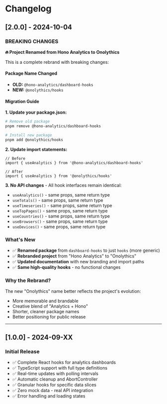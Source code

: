 # Changelog

## [2.0.0] - 2024-10-04

### BREAKING CHANGES

**🔥 Project Renamed from Hono Analytics to Onolythics**

This is a complete rebrand with breaking changes:

#### Package Name Changed
- **OLD:** `@hono-analytics/dashboard-hooks` 
- **NEW:** `@onolythics/hooks`

#### Migration Guide

**1. Update your package.json:**
```bash
# Remove old package
pnpm remove @hono-analytics/dashboard-hooks

# Install new package
pnpm add @onolythics/hooks
```

**2. Update import statements:**
```tsx
// Before
import { useAnalytics } from '@hono-analytics/dashboard-hooks'

// After  
import { useAnalytics } from '@onolythics/hooks'
```

**3. No API changes** - All hook interfaces remain identical:
- `useAnalytics()` - same props, same return type
- `useTotals()` - same props, same return type  
- `useTimeseries()` - same props, same return type
- `useTopPages()` - same props, same return type
- `useCountries()` - same props, same return type
- `useBrowsers()` - same props, same return type
- `useDevices()` - same props, same return type

### What's New

- ✅ **Renamed package** from `dashboard-hooks` to just `hooks` (more generic)
- ✅ **Rebranded project** from "Hono Analytics" to "Onolythics"  
- ✅ **Updated documentation** with new branding and import paths
- ✅ **Same high-quality hooks** - no functional changes

### Why the Rebrand?

The new "Onolythics" name better reflects the project's evolution:
- More memorable and brandable
- Creative blend of "Analytics + Hono"
- Shorter, cleaner package names
- Better positioning for public release

---

## [1.0.0] - 2024-09-XX

### Initial Release

- ✅ Complete React hooks for analytics dashboards
- ✅ TypeScript support with full type definitions  
- ✅ Real-time updates with polling intervals
- ✅ Automatic cleanup and AbortController
- ✅ Granular hooks for specific data slices
- ✅ Zero mock data - real API integration
- ✅ Error handling and loading states